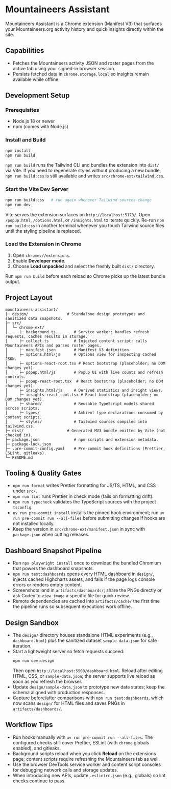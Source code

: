 # Mountaineers Assistant

Mountaineers Assistant is a Chrome extension (Manifest V3) that surfaces your Mountaineers.org activity history and quick insights directly within the site.

## Capabilities

- Fetches the Mountaineers activity JSON and roster pages from the active tab using your signed-in browser session.
- Persists fetched data in `chrome.storage.local` so insights remain available while offline.

## Development Setup

### Prerequisites

- Node.js 18 or newer
- npm (comes with Node.js)

### Install and Build

```bash
npm install
npm run build
```

`npm run build` runs the Tailwind CLI and bundles the extension into `dist/` via Vite. If you need to regenerate styles without producing a new bundle, `npm run build:css` is still available and writes `src/chrome-ext/tailwind.css`.

### Start the Vite Dev Server

```bash
npm run build:css   # run again whenever Tailwind sources change
npm run dev
```

Vite serves the extension surfaces on `http://localhost:5173/`. Open `/popup.html`, `/options.html`, or `/insights.html` to iterate quickly. Re-run `npm run build:css` in another terminal whenever you touch Tailwind source files until the styling pipeline is replaced.

### Load the Extension in Chrome

1. Open `chrome://extensions`.
2. Enable **Developer mode**.
3. Choose **Load unpacked** and select the freshly built `dist/` directory.

Run `npm run build` before each reload so Chrome picks up the latest bundle output.

## Project Layout

```
mountaineers-assistant/
├─ design/                 # Standalone design prototypes and sanitized data snapshots.
├─ src/
│  └─ chrome-ext/
│     ├─ background.ts        # Service worker: handles refresh requests, caches results in storage.
│     ├─ collect.ts           # Injected content script: calls Mountaineers APIs and parses roster pages.
│     ├─ manifest.json        # Manifest V3 definition.
│     ├─ options.html/js      # Options view for inspecting cached JSON.
│     ├─ options-react-root.tsx # React bootstrap (placeholder; no DOM changes yet).
│     ├─ popup.html/js        # Popup UI with live counts and refresh controls.
│     ├─ popup-react-root.tsx  # React bootstrap (placeholder; no DOM changes yet).
│     ├─ insights.html/js     # Derived statistics and insight views.
│     ├─ insights-react-root.tsx # React bootstrap (placeholder; no DOM changes yet).
│     ├─ shared/              # Reusable TypeScript models shared across scripts.
│     ├─ types/               # Ambient type declarations consumed by content scripts.
│     └─ styles/              # Tailwind sources compiled into tailwind.css.
├─ dist/                   # Generated MV3 bundle emitted by Vite (not checked in).
├─ package.json               # npm scripts and extension metadata.
├─ package-lock.json
├─ .pre-commit-config.yaml    # Pre-commit hook definitions (Prettier, ESLint, gitleaks).
└─ README.md
```

## Tooling & Quality Gates

- `npm run format` writes Prettier formatting for JS/TS, HTML, and CSS under `src/`.
- `npm run lint` runs Prettier in check mode (fails on formatting drift).
- `npm run typecheck` validates the TypeScript sources with the project `tsconfig`.
- `uv run pre-commit install` installs the pinned hook environment; run `uv run pre-commit run --all-files` before submitting changes if hooks are not installed locally.
- Keep the version in `src/chrome-ext/manifest.json` in sync with `package.json` when cutting releases.

## Dashboard Snapshot Pipeline

- Run `npx playwright install` once to download the bundled Chromium that powers the dashboard snapshots.
- `npm run test:dashboards` opens every HTML dashboard in `design/`, injects cached Highcharts assets, and fails if the page logs console errors or renders empty content.
- Screenshots land in `artifacts/dashboards/`; share the PNGs directly or ask Codex to `view_image` a specific file for quick review.
- Remote dependencies are cached into `artifacts/cache/` the first time the pipeline runs so subsequent executions work offline.

## Design Sandbox

- The `design/` directory houses standalone HTML experiments (e.g., `dashboard.html`) plus the sanitized dataset `sample-data.json` for safe iteration.
- Start a lightweight server so fetch requests succeed:
  ```bash
  npm run dev:design
  ```
  Then open `http://localhost:5500/dashboard.html`. Reload after editing HTML, CSS, or `sample-data.json`; the server supports live reload as soon as you refresh the browser.
- Update `design/sample-data.json` to prototype new data states; keep the schema aligned with production responses.
- Capture before/after comparisons with `npm run test:dashboards`, which now scans `design/` for HTML files and saves PNGs in `artifacts/dashboards/`.

## Workflow Tips

- Run hooks manually with `uv run pre-commit run --all-files`. The configured checks still cover Prettier, ESLint (with `chrome` globals enabled), and gitleaks.
- Background scripts reload when you click **Reload** on the extensions page; content scripts require refreshing the Mountaineers tab as well.
- Use the browser DevTools service worker and content script consoles for debugging network calls and storage updates.
- When introducing new APIs, update `.eslintrc.json` (e.g., globals) so lint checks continue to pass.
